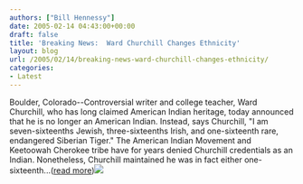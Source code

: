 ```yaml
---
authors: ["Bill Hennessy"]
date: 2005-02-14 04:43:00+00:00
draft: false
title: 'Breaking News:  Ward Churchill Changes Ethnicity'
layout: blog
url: /2005/02/14/breaking-news-ward-churchill-changes-ethnicity/
categories:
- Latest
---
```


Boulder, Colorado--Controversial writer and college teacher, Ward Churchill, who has long claimed American Indian heritage, today announced that he is no longer an American Indian. Instead, says Churchill, "I am seven-sixteenths Jewish, three-sixteenths Irish, and one-sixteenth rare, endangered Siberian Tiger."
The American Indian Movement and Keetoowah Cherokee tribe have for years denied Churchill credentials as an Indian. Nonetheless, Churchill maintained he was in fact either one-sixteenth...([read more](https://blog.billhennessy.com/blogs/hennessys_view/archive/2005/02/13/1058.aspx))![](https://blog.billhennessy.com/aggbug.aspx?PostID=1058)

